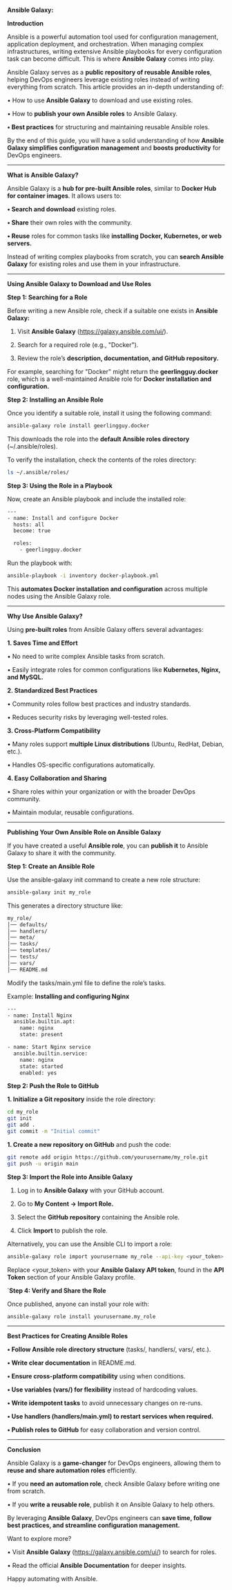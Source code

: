 **Ansible Galaxy:**

**Introduction**

Ansible is a powerful automation tool used for configuration management, application deployment, and orchestration. When managing complex infrastructures, writing extensive Ansible playbooks for every configuration task can become difficult. This is where **Ansible Galaxy** comes into play.

Ansible Galaxy serves as a **public repository of reusable Ansible roles**, helping DevOps engineers leverage existing roles instead of writing everything from scratch. This article provides an in-depth understanding of:

•	How to use **Ansible Galaxy** to download and use existing roles.

•	How to **publish your own Ansible roles** to Ansible Galaxy.

**•	Best practices** for structuring and maintaining reusable Ansible roles.

By the end of this guide, you will have a solid understanding of how **Ansible Galaxy simplifies configuration management** and **boosts productivity** for DevOps engineers.

---

**What is Ansible Galaxy?**

Ansible Galaxy is a **hub for pre-built Ansible roles**, similar to **Docker Hub for container images**. It allows users to:

**•	Search and download** existing roles.

**•	Share** their own roles with the community.

**•	Reuse** roles for common tasks like **installing Docker, Kubernetes, or web servers.**

Instead of writing complex playbooks from scratch, you can **search Ansible Galaxy** for existing roles and use them in your infrastructure.

---

**Using Ansible Galaxy to Download and Use Roles**

**Step 1: Searching for a Role**

Before writing a new Ansible role, check if a suitable one exists in **Ansible Galaxy:**

1.	Visit **Ansible Galaxy** (https://galaxy.ansible.com/ui/).

2.	Search for a required role (e.g., "Docker").

3.	Review the role’s **description, documentation, and GitHub repository.**

For example, searching for "Docker" might return the **geerlingguy.docker**  role, which is a well-maintained Ansible role for **Docker installation and configuration.** 

**Step 2: Installing an Ansible Role** 

Once you identify a suitable role, install it using the following command:

```sh
ansible-galaxy role install geerlingguy.docker
```

This downloads the role into the **default Ansible roles directory** (~/.ansible/roles).

To verify the installation, check the contents of the roles directory:

```sh
ls ~/.ansible/roles/
```

**Step 3: Using the Role in a Playbook**

Now, create an Ansible playbook and include the installed role:

```sh
---
- name: Install and configure Docker
  hosts: all
  become: true

  roles:
    - geerlingguy.docker
```

Run the playbook with:

```sh
ansible-playbook -i inventory docker-playbook.yml
```

This **automates Docker installation and configuration** across multiple nodes using the Ansible Galaxy role.

---

**Why Use Ansible Galaxy?**

Using **pre-built roles** from Ansible Galaxy offers several advantages:

**1. Saves Time and Effort**

•	No need to write complex Ansible tasks from scratch.

•	Easily integrate roles for common configurations like **Kubernetes, Nginx, and MySQL.**

**2. Standardized Best Practices**

•	Community roles follow best practices and industry standards.

•	Reduces security risks by leveraging well-tested roles.

**3. Cross-Platform Compatibility**

•	Many roles support **multiple Linux distributions** (Ubuntu, RedHat, Debian, etc.).

•	Handles OS-specific configurations automatically.

**4. Easy Collaboration and Sharing**

•	Share roles within your organization or with the broader DevOps community.

•	Maintain modular, reusable configurations.

---

**Publishing Your Own Ansible Role on Ansible Galaxy**

If you have created a useful **Ansible role**, you can **publish it** to Ansible Galaxy to share it with the community.

**Step 1: Create an Ansible Role**

Use the ansible-galaxy init command to create a new role structure:

```sh
ansible-galaxy init my_role
```

This generates a directory structure like:

```sh
my_role/
│── defaults/
│── handlers/
│── meta/
│── tasks/
│── templates/
│── tests/
│── vars/
│── README.md
```

Modify the tasks/main.yml file to define the role’s tasks.

Example: **Installing and configuring Nginx**

```sh
---
- name: Install Nginx
  ansible.builtin.apt:
    name: nginx
    state: present

- name: Start Nginx service
  ansible.builtin.service:
    name: nginx
    state: started
    enabled: yes
```

**Step 2: Push the Role to GitHub**

**1.	Initialize a Git repository** inside the role directory:

```sh
cd my_role
git init
git add .
git commit -m "Initial commit"
```

**1.	Create a new repository on GitHub** and push the code:

```sh
git remote add origin https://github.com/yourusername/my_role.git
git push -u origin main
```

**Step 3: Import the Role into Ansible Galaxy**

1.	Log in to **Ansible Galaxy** with your GitHub account.
  
2.	Go to **My Content → Import Role.**
  
3.	Select the **GitHub repository** containing the Ansible role.
  
4.	Click **Import** to publish the role.

Alternatively, you can use the Ansible CLI to import a role:

```sh
ansible-galaxy role import yourusername my_role --api-key <your_token>
```

Replace <your_token> with your **Ansible Galaxy API token**, found in the **API Token** section of your Ansible Galaxy profile.

`**Step 4: Verify and Share the Role**

Once published, anyone can install your role with:

```sh
ansible-galaxy role install yourusername.my_role
```

---

**Best Practices for Creating Ansible Roles**

**•	Follow Ansible role directory structure** (tasks/, handlers/, vars/, etc.).

**•	Write clear documentation** in README.md.

**•	Ensure cross-platform compatibility** using when conditions.

**•	Use variables (vars/) for flexibility** instead of hardcoding values.

**•	Write idempotent tasks** to avoid unnecessary changes on re-runs.

**•	Use handlers (handlers/main.yml) to restart services when required.**

**•	Publish roles to GitHub** for easy collaboration and version control.

---

**Conclusion**

Ansible Galaxy is a **game-changer** for DevOps engineers, allowing them to **reuse and share automation roles** efficiently.

•	If you **need an automation role**, check Ansible Galaxy before writing one from scratch.

•	If you **write a reusable role**, publish it on Ansible Galaxy to help others.

By leveraging **Ansible Galaxy**, DevOps engineers can **save time, follow best practices, and streamline configuration management.**

Want to explore more?

•	Visit **Ansible Galaxy** (https://galaxy.ansible.com/ui/) to search for roles.

•	Read the official **Ansible Documentation** for deeper insights.

Happy automating with Ansible.

